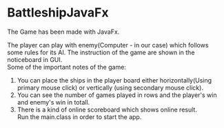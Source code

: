 # BattleshipJavaFx

The Game has been made with JavaFx.</br>

The player can play with enemy(Computer - in our case) which follows some rules for its AI. The instruction of the game are shown in the noticeboard in GUI.</br>
Some of the important notes of the game:</br>
1) You can place the ships in the player board either horizontally(Using primary mouse click) or vertically (using secondary mouse click).</br>
2) You can see the number of games played in rows and the player's win and enemy's win in totall.</br>
3) There is a kind of online scoreboard which shows online result.</br>
Run the main.class in order to start the app.

